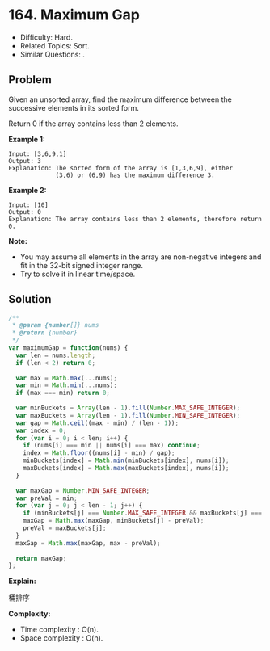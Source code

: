 # 164. Maximum Gap

- Difficulty: Hard.
- Related Topics: Sort.
- Similar Questions: .

## Problem

Given an unsorted array, find the maximum difference between the successive elements in its sorted form.

Return 0 if the array contains less than 2 elements.

**Example 1:**

```
Input: [3,6,9,1]
Output: 3
Explanation: The sorted form of the array is [1,3,6,9], either
             (3,6) or (6,9) has the maximum difference 3.
```

**Example 2:**

```
Input: [10]
Output: 0
Explanation: The array contains less than 2 elements, therefore return 0.
```

**Note:**

- You may assume all elements in the array are non-negative integers and fit in the 32-bit signed integer range.
- Try to solve it in linear time/space.

## Solution

```javascript
/**
 * @param {number[]} nums
 * @return {number}
 */
var maximumGap = function(nums) {
  var len = nums.length;
  if (len < 2) return 0;
  
  var max = Math.max(...nums);
  var min = Math.min(...nums);
  if (max === min) return 0;
  
  var minBuckets = Array(len - 1).fill(Number.MAX_SAFE_INTEGER);
  var maxBuckets = Array(len - 1).fill(Number.MIN_SAFE_INTEGER);
  var gap = Math.ceil((max - min) / (len - 1));
  var index = 0;
  for (var i = 0; i < len; i++) {
    if (nums[i] === min || nums[i] === max) continue;
    index = Math.floor((nums[i] - min) / gap);
    minBuckets[index] = Math.min(minBuckets[index], nums[i]);
    maxBuckets[index] = Math.max(maxBuckets[index], nums[i]);
  }
  
  var maxGap = Number.MIN_SAFE_INTEGER;
  var preVal = min;
  for (var j = 0; j < len - 1; j++) {
    if (minBuckets[j] === Number.MAX_SAFE_INTEGER && maxBuckets[j] === Number.MIN_SAFE_INTEGER) continue;
    maxGap = Math.max(maxGap, minBuckets[j] - preVal);
    preVal = maxBuckets[j];
  }
  maxGap = Math.max(maxGap, max - preVal);
  
  return maxGap;
};
```

**Explain:**

桶排序

**Complexity:**

* Time complexity : O(n).
* Space complexity : O(n).
